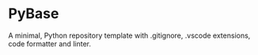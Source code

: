 # PyBase
A minimal, Python repository template with .gitignore, .vscode extensions, code formatter and linter.
